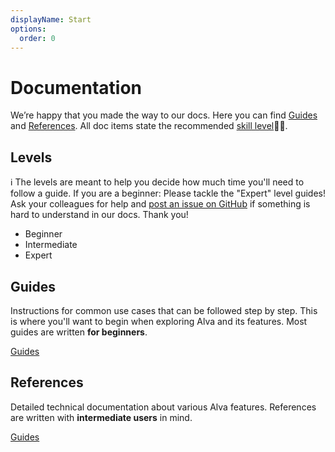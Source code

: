```yaml
---
displayName: Start
options:
  order: 0
---
```


# Documentation

We’re happy that you made the way to our docs. Here you can find [Guides](#guides) and [References](#references).
All doc items state the recommended [skill level](#levels):woman_student:.

## Levels

:information_source: The levels are meant to help you decide how much time you'll need to follow a guide. If you are a beginner: Please tackle the "Expert" level guides! Ask your colleagues for help and [post an issue on GitHub](https://github.com/meetalva/alva/issues/new) if something is hard to understand in our docs. Thank you!

- Beginner
- Intermediate
- Expert

## Guides

Instructions for common use cases that can be followed step by step.
This is where you'll want to begin when exploring Alva and its features.
Most guides are written **for beginners**.

[Guides](./doc/docs/guides/start)

## References

Detailed technical documentation about various Alva features. References are written with **intermediate users** in mind.

[Guides](./doc/docs/references/glossary)
